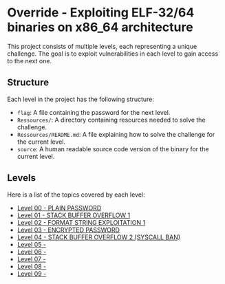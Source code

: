 # Override - Exploiting ELF-32/64 binaries on x86_64 architecture

This project consists of multiple levels, each representing a unique challenge. The goal is to exploit vulnerabilities in each level to gain access to the next one.

## Structure

Each level in the project has the following structure:

- `flag`: A file containing the password for the next level.
- `Ressources/`: A directory containing resources needed to solve the challenge.
- `Ressources/README.md`: A file explaining how to solve the challenge for the current level.
- `source`: A human readable source code version of the binary for the current level.

## Levels

Here is a list of the topics covered by each level:

- [Level 00 - PLAIN PASSWORD](./level00/)
- [Level 01 - STACK BUFFER OVERFLOW 1](./level01/)
- [Level 02 - FORMAT STRING EXPLOITATION 1](./level02/)
- [Level 03 - ENCRYPTED PASSWORD](./level03/)
- [Level 04 - STACK BUFFER OVERFLOW 2 (SYSCALL BAN)](./level04/)
- [Level 05 - ](./level05/)
- [Level 06 - ](./level06/)
- [Level 07 - ](./level07/)
- [Level 08 - ](./level08/)
- [Level 09 - ](./level09/)
